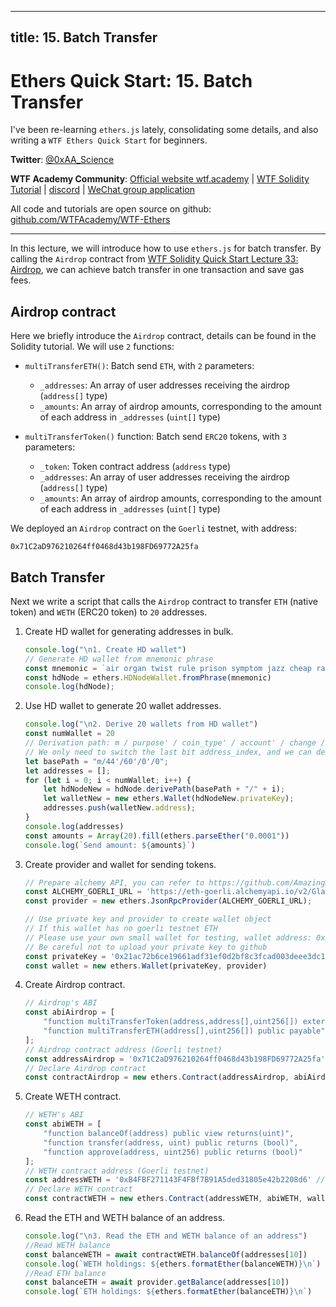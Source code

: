 
---
title: 15. Batch Transfer
---

# Ethers Quick Start: 15. Batch Transfer

I've been re-learning `ethers.js` lately, consolidating some details, and also writing a `WTF Ethers Quick Start` for beginners.

**Twitter**: [@0xAA_Science](https://twitter.com/0xAA_Science)

**WTF Academy Community**: [Official website wtf.academy](https://wtf.academy) | [WTF Solidity Tutorial](https://github.com/AmazingAng/WTF-Solidity) | [discord](https://discord.gg/5akcruXrsk) | [WeChat group application](https://docs.google.com/forms/d/e/1FAIpQLSe4KGT8Sh6sJ7hedQRuIYirOoZK_85miz3dw7vA1-YjodgJ-A/viewform?usp=sf_link)

All code and tutorials are open source on github: [github.com/WTFAcademy/WTF-Ethers](https://github.com/WTFAcademy/WTF-Ethers)

-----

In this lecture, we will introduce how to use `ethers.js` for batch transfer. By calling the `Airdrop` contract from [WTF Solidity Quick Start Lecture 33: Airdrop](https://github.com/AmazingAng/WTF-Solidity/blob/main/33_Airdrop/readme.md), we can achieve batch transfer in one transaction and save gas fees.

## Airdrop contract

Here we briefly introduce the `Airdrop` contract, details can be found in the Solidity tutorial. We will use `2` functions:

- `multiTransferETH()`: Batch send `ETH`, with `2` parameters:
    - `_addresses`: An array of user addresses receiving the airdrop (`address[]` type)
    - `_amounts`: An array of airdrop amounts, corresponding to the amount of each address in `_addresses` (`uint[]` type)


- `multiTransferToken()` function: Batch send `ERC20` tokens, with `3` parameters:
    - `_token`: Token contract address (`address` type)
    - `_addresses`: An array of user addresses receiving the airdrop (`address[]` type)
    - `_amounts`: An array of airdrop amounts, corresponding to the amount of each address in `_addresses` (`uint[]` type)

We deployed an `Airdrop` contract on the `Goerli` testnet, with address:
```
0x71C2aD976210264ff0468d43b198FD69772A25fa
```

## Batch Transfer

Next we write a script that calls the `Airdrop` contract to transfer `ETH` (native token) and `WETH` (ERC20 token) to `20` addresses.

1. Create HD wallet for generating addresses in bulk.
    ```js
    console.log("\n1. Create HD wallet")
    // Generate HD wallet from mnemonic phrase
    const mnemonic = `air organ twist rule prison symptom jazz cheap rather dizzy verb glare jeans orbit weapon universe require tired sing casino business anxiety seminar hunt`
    const hdNode = ethers.HDNodeWallet.fromPhrase(mnemonic)
    console.log(hdNode);
    ```

2. Use HD wallet to generate 20 wallet addresses.
    ```js
    console.log("\n2. Derive 20 wallets from HD wallet")
    const numWallet = 20
    // Derivation path: m / purpose' / coin_type' / account' / change / address_index
    // We only need to switch the last bit address_index, and we can derive new wallets from hdNode
    let basePath = "m/44'/60'/0'/0";
    let addresses = [];
    for (let i = 0; i < numWallet; i++) {
        let hdNodeNew = hdNode.derivePath(basePath + "/" + i);
        let walletNew = new ethers.Wallet(hdNodeNew.privateKey);
        addresses.push(walletNew.address);
    }
    console.log(addresses)
    const amounts = Array(20).fill(ethers.parseEther("0.0001"))
    console.log(`Send amount: ${amounts}`)
    ```
3. Create provider and wallet for sending tokens.

    ```js
    // Prepare alchemy API, you can refer to https://github.com/AmazingAng/WTF-Solidity/blob/main/Topics/Tools/TOOL04_Alchemy/readme.md 
    const ALCHEMY_GOERLI_URL = 'https://eth-goerli.alchemyapi.io/v2/GlaeWuylnNM3uuOo-SAwJxuwTdqHaY5l';
    const provider = new ethers.JsonRpcProvider(ALCHEMY_GOERLI_URL);

    // Use private key and provider to create wallet object
    // If this wallet has no goerli testnet ETH
    // Please use your own small wallet for testing, wallet address: 0x338f8891D6BdC58eEB4754352459cC461EfD2a5E , please do not send any ETH to this address
    // Be careful not to upload your private key to github
    const privateKey = '0x21ac72b6ce19661adf31ef0d2bf8c3fcad003deee3dc1a1a64f5fa3d6b049c06'
    const wallet = new ethers.Wallet(privateKey, provider)
    ```

4. Create Airdrop contract.
    ```js
    // Airdrop's ABI
    const abiAirdrop = [
        "function multiTransferToken(address,address[],uint256[]) external",
        "function multiTransferETH(address[],uint256[]) public payable",
    ];
    // Airdrop contract address (Goerli testnet)
    const addressAirdrop = '0x71C2aD976210264ff0468d43b198FD69772A25fa' // Airdrop Contract
    // Declare Airdrop contract
    const contractAirdrop = new ethers.Contract(addressAirdrop, abiAirdrop, wallet)
    ```
5. Create WETH contract.
    ```js
    // WETH's ABI
    const abiWETH = [
        "function balanceOf(address) public view returns(uint)",
        "function transfer(address, uint) public returns (bool)",
        "function approve(address, uint256) public returns (bool)"
    ];
    // WETH contract address (Goerli testnet)
    const addressWETH = '0xB4FBF271143F4FBf7B91A5ded31805e42b2208d6' // WETH Contract
    // Declare WETH contract
    const contractWETH = new ethers.Contract(addressWETH, abiWETH, wallet)
    ```

6. Read the ETH and WETH balance of an address.
    ```js
    console.log("\n3. Read the ETH and WETH balance of an address")
    //Read WETH balance
    const balanceWETH = await contractWETH.balanceOf(addresses[10])
    console.log(`WETH holdings: ${ethers.formatEther(balanceWETH)}\n`)
    //Read ETH balance
    const balanceETH = await provider.getBalance(addresses[10])
    console.log(`ETH holdings: ${ethers.formatEther(balanceETH)}\n`)
    ```

